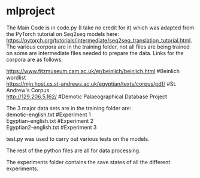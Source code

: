 # mlproject
The Main Code is in code.py (I take no credit for it) which was adapted from the PyTorch tutorial on Seq2seq models here: https://pytorch.org/tutorials/intermediate/seq2seq_translation_tutorial.html. The various corpora are in the training folder, not all files are being trained on some are intermediate files needed to prepare the data. Links for the corpora are as follows:  

https://www.fitzmuseum.cam.ac.uk/er/beinlich/beinlich.html #Beinlich wordlist  
https://mjn.host.cs.st-andrews.ac.uk/egyptian/texts/corpus/pdf/ #St. Andrew's Corpus  
http://129.206.5.162/ #Demotic Palaeographical Database Project  

The 3 major data sets are in the training folder are:  
demotic-english.txt #Experiment 1  
Egyptian-english.txt #Experiment 2  
Egyptian2-english.txt #Experiment 3  

test.py was used to carry out various tests on the models.


The rest of the python files are all for data processing.

The experiments folder contains the save states of all the different experiments.
